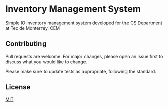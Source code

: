 # Inventory Management System
Simple IO inventory management system developed for the CS Department at Tec de Monterrey, CEM

## Contributing
Pull requests are welcome. For major changes, please open an issue first to discuss what you would like to change.

Please make sure to update tests as appropriate, following the standard.

## License
[MIT](https://choosealicense.com/licenses/mit/)
